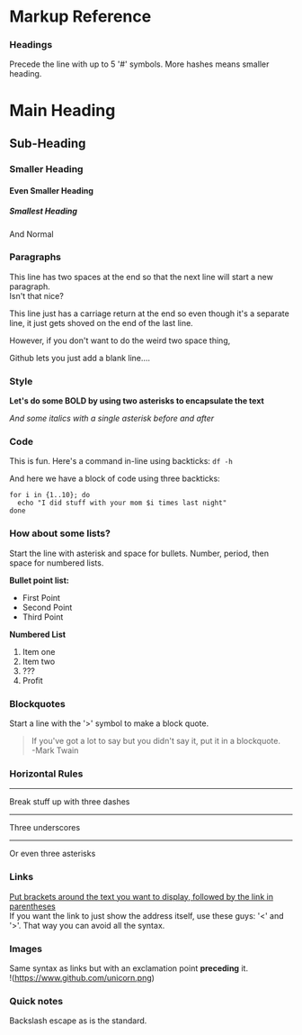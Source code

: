 # Markup Reference

### Headings
Precede the line with up to 5 '#' symbols. More hashes means smaller heading.
# Main Heading

## Sub-Heading

### Smaller Heading

#### Even Smaller Heading

##### Smallest Heading

And Normal

### Paragraphs
This line has two spaces at the end so that the next line will start a new paragraph.  
Isn't that nice?

This line just has a carriage return at the end
so even though it's a separate line, it just gets shoved on the end of the last line.

However, if you don't want to do the weird two space thing,

Github lets you just add a blank line....

### Style
**Let's do some BOLD by using two asterisks to encapsulate the text**

*And some italics with a single asterisk before and after*  

### Code
This is fun. Here's a command in-line using backticks: `df -h`

And here we have a block of code using three backticks:
```
for i in {1..10}; do
  echo "I did stuff with your mom $i times last night"
done
```

### How about some lists?
Start the line with asterisk and space for bullets. Number, period, then space for numbered lists.

**Bullet point list:**
* First Point
* Second Point
* Third Point

**Numbered List**
1. Item one
2. Item two
3. ???
4. Profit

### Blockquotes
Start a line with the '>' symbol to make a block quote.
> If you've got a lot to say but you didn't say it, put it in a blockquote.  
>   -Mark Twain

### Horizontal Rules
---
Break stuff up with three dashes
___
Three underscores
***
Or even three asterisks

### Links
[Put brackets around the text you want to display, followed by the link in parentheses](github.com/jeremiahharmon/html5-practice)  
If you want the link to just show the address itself, use these guys: '<' and '>'. That way you can avoid all the syntax.

### Images
Same syntax as links but with an exclamation point **preceding** it.  
!(https://www.github.com/unicorn.png)

### Quick notes
Backslash escape as is the standard.

